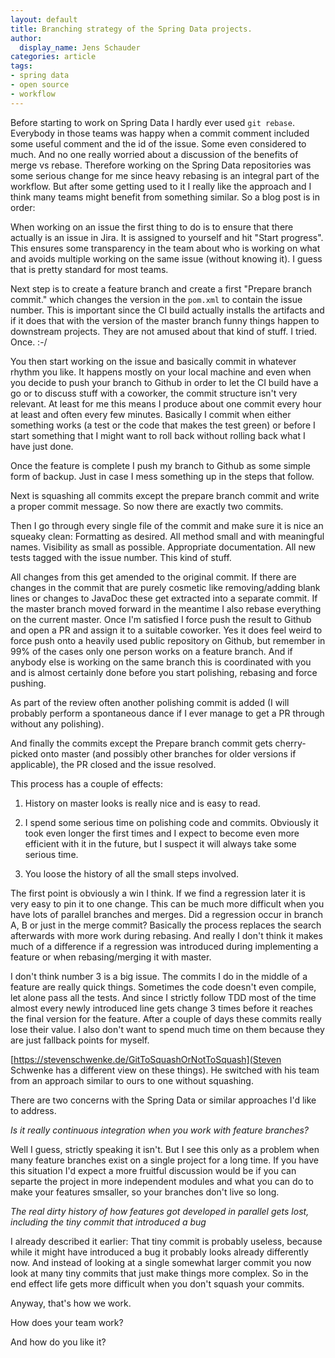 ```yaml
---
layout: default
title: Branching strategy of the Spring Data projects.
author:
  display_name: Jens Schauder
categories: article
tags:
- spring data
- open source
- workflow
---
```

Before starting to work on Spring Data I hardly ever used `git rebase`.
Everybody in those teams was happy when a commit comment included some useful comment and the id of the issue.
Some even considered to much.
And no one really worried about a discussion of the benefits of merge vs rebase.
Therefore working on the Spring Data repositories was some serious change for me since heavy rebasing is an integral part of the workflow.
But after some getting used to it I really like the approach and I think many teams might benefit from something similar.
So a blog post is in order:

When working on an issue the first thing to do is to ensure that there actually is an issue in Jira.
It is assigned to yourself and hit "Start progress".
This ensures some transparency in the team about who is working on what and avoids multiple working on the same issue (without knowing it).
I guess that is pretty standard for most teams.

Next step is to create a feature branch and create a first "Prepare branch commit." which changes the version in the `pom.xml` to contain the issue number.
This is important since the CI build actually installs the artifacts and if it does that with the version  of the master branch funny things happen to downstream projects.
They are not amused about that kind of stuff.
I tried.
Once.
:-/

You then start working on the issue and basically commit in whatever rhythm you like.
It happens mostly on your local machine and even when you decide to push your branch to Github in order to let the CI build have a go or to discuss stuff with a coworker, the commit structure isn't very relevant.
At least for me this means I produce about one commit every hour at least and often every few minutes.
Basically I commit when either something works (a test or the code that makes the test green) or before I start something that I might want to roll back without rolling back what I have just done.

Once the feature is complete I push my branch to Github as some simple form of backup.
Just in case I mess something up in the steps that follow.

Next is squashing all commits except the prepare branch commit and write a proper commit message.
So now there are exactly two commits.

Then I go through every single file of the commit and make sure it is nice an squeaky clean:
Formatting as desired.
All method small and with meaningful names.
Visibility as small as possible.
Appropriate documentation. All new tests tagged with the issue number.
This kind of stuff.

All changes from this get amended to the original commit.
If there are changes in the commit that are purely cosmetic like removing/adding blank lines or changes to JavaDoc these get extracted into a separate commit.
If the master branch moved forward in the meantime I also rebase everything on the current master.
Once I'm satisfied I force push the result to Github and open a PR and assign it to a suitable coworker.
Yes it does feel weird to force push onto a heavily used public repository on Github, but remember in 99% of the cases only one person works on a feature branch.
And if anybody else is working on the same branch this is coordinated with you and is almost certainly done before you start polishing, rebasing and force pushing.

As part of the review often another polishing commit is added (I will probably perform a spontaneous dance if I ever manage to get a PR through without any polishing).

And finally the commits except the Prepare branch commit gets cherry-picked onto master (and possibly other branches for older versions if applicable), the PR closed and the issue resolved.

This process has a couple of effects:

1. History on master looks is really nice and is easy to read.

2. I spend some serious time on polishing code and commits.
Obviously it took even longer the first times and I expect to become even more efficient with it in the future, but I suspect it will always take some serious time.

3. You loose the history of all the small steps involved.

The first point is obviously a win I think.
If we find a regression later it is very easy to pin it to one change.
This can be much more difficult when you have lots of parallel branches and merges.
Did a regression occur in branch A, B or just in the merge commit?
Basically the process replaces the search afterwards with more work during rebasing.
And really I don't think it makes much of a difference if a regression was introduced during implementing a feature or when rebasing/merging it with master.

I don't think number 3 is a big issue.
The commits I do in the middle of a feature are really quick things.
Sometimes the code doesn't even compile, let alone pass all the tests.
And since I strictly follow TDD most of the time almost every newly introduced line gets change 3 times before it reaches the final version for the feature.
After a couple of days these commits really lose their value.
I also don't want to spend much time on them because they are just fallback points for myself.

[https://stevenschwenke.de/GitToSquashOrNotToSquash](Steven Schwenke has a different view on these things).
He switched with his team from an approach similar to ours to one without squashing.

There are two concerns with the Spring Data or similar approaches I'd like to address.

*Is it really continuous integration when you work with feature branches?*

Well I guess, strictly speaking it isn't.
But I see this only as a problem when many feature branches exist on a single project for a long time.
If you have this situation I'd expect a more fruitful discussion would be if you can separte the project in more independent modules and what you can do to make your features smsaller, so your branches don't live so long.

*The real dirty history of how features got developed in parallel gets lost, including the tiny commit that introduced a bug*

I already described it earlier:
That tiny commit is probably useless, because while it might have introduced a bug it probably looks already differently now.
And instead of looking at a single somewhat larger commit you now look at many tiny commits that just make things more complex.
So in the end effect life gets more difficult when you don't squash your commits.

Anyway, that's how we work.

How does your team work?

And how do you like it?

